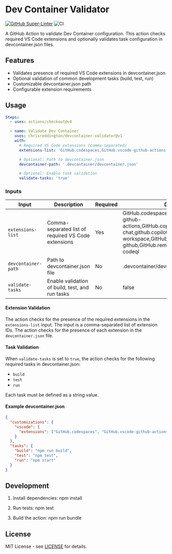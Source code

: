 # Dev Container Validator

[![GitHub Super-Linter](https://github.com/chrisreddington/devcontainer-validator/actions/workflows/linter.yml/badge.svg)](https://github.com/super-linter/super-linter)
![CI](https://github.com/chrisreddington/devcontainer-validator/actions/workflows/ci.yml/badge.svg)

A GitHub Action to validate Dev Container configuration. This action checks
required VS Code extensions and optionally validates task configuration in
devcontainer.json files.

## Features

- Validates presence of required VS Code extensions in devcontainer.json
- Optional validation of common development tasks (build, test, run)
- Customizable devcontainer.json path
- Configurable extension requirements

## Usage

```yaml
Steps:
  - uses: actions/checkout@v4

  - name: Validate Dev Container
    uses: chrisreddington/devcontainer-validator@v1
    with:
      # Required VS Code extensions (comma-separated)
      extensions-list: 'GitHub.codespaces,GitHub.vscode-github-actions'

      # Optional: Path to devcontainer.json
      devcontainer-path: '.devcontainer/devcontainer.json'

      # Optional: Enable task validation
      validate-tasks: 'true'
```

### Inputs

| Input               | Description                                         | Required | Default                                                                                                                                                                            |
| ------------------- | --------------------------------------------------- | -------- | ---------------------------------------------------------------------------------------------------------------------------------------------------------------------------------- |
| `extensions-list`   | Comma-separated list of required VS Code extensions | Yes      | GitHub.codespaces,github.vscode-github-actions,GitHub.copilot,GitHub.copilot-chat,github.copilot-workspace,GitHub.vscode-pull-request-github,GitHub.remotehub,GitHub.vscode-codeql |
| `devcontainer-path` | Path to devcontainer.json file                      | No       | .devcontainer/devcontainer.json                                                                                                                                                    |
| `validate-tasks`    | Enable validation of build, test, and run tasks     | No       | false                                                                                                                                                                              |

#### Extension Validation

The action checks for the presence of the required extensions in the
`extensions-list` input. The input is a comma-separated list of extension IDs.
The action checks for the presence of each extension in the `devcontainer.json`
file.

#### Task Validation

When `validate-tasks` is set to `true`, the action checks for the following
required tasks in devcontainer.json:

- `build`
- `test`
- `run`

Each task must be defined as a string value.

#### Example devcontainer.json

```json
{
  "customizations": {
    "vscode": {
      "extensions": ["GitHub.codespaces", "GitHub.vscode-github-actions"]
    }
  },
  "tasks": {
    "build": "npm run build",
    "test": "npm test",
    "run": "npm start"
  }
}
```

## Development

1. Install dependencies: npm install

2. Run tests: npm test

3. Build the action: npm run bundle

## License

MIT License - see [LICENSE](LICENSE) for details.
